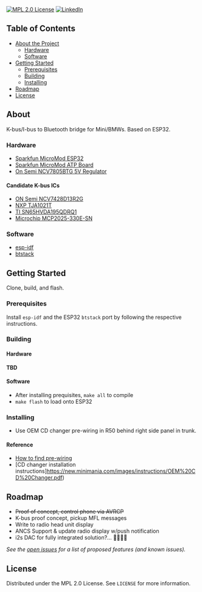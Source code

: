 [![MPL 2.0 License][license-shield]][license-url]
[![LinkedIn][linkedin-shield]][linkedin-url]


## Table of Contents

* [About the Project](#about)
  * [Hardware](#hardware)
  * [Software](#software)
* [Getting Started](#getting-started)
  * [Prerequisites](#prerequisites)
  * [Building](#building)
  * [Installing](#installing)
* [Roadmap](#roadmap)
* [License](#license)


## About

K-bus/I-bus to Bluetooth bridge for Mini/BMWs. Based on ESP32.

### Hardware
* [Sparkfun MicroMod ESP32](https://www.sparkfun.com/products/16781)
* [Sparkfun MicroMod ATP Board](https://www.sparkfun.com/products/16885)
* [On Semi NCV7805BTG 5V Regulator](https://www.digikey.com/en/products/detail/on-semiconductor/921437)

#### Candidate K-bus ICs
* [ON Semi NCV7428D13R2G](https://www.digikey.com/en/products/detail/on-semiconductor/5022588)
* [NXP TJA1021T](https://www.digikey.com/en/products/detail/nxp-usa-inc/2034448)
* [TI SN65HVDA195QDRQ1](https://www.digikey.com/en/products/detail/texas-instruments/2094636)
* [Microchip MCP2025-330E-SN](https://www.digikey.com/en/products/detail/microchip-technology/3543134)

### Software
* [esp-idf](https://github.com/espressif/esp-idf)
* [btstack](https://github.com/bluekitchen/btstack)


<!-- GETTING STARTED -->
## Getting Started

Clone, build, and flash.


### Prerequisites

Install `esp-idf` and the ESP32 `btstack` port by following the respective instructions.


### Building

#### Hardware

**TBD**

#### Software

* After installing prequisites, `make all` to compile
* `make flash` to load onto ESP32


### Installing

* Use OEM CD changer pre-wiring in R50 behind right side panel in trunk.

#### Reference
* [How to find pre-wiring](https://www.northamericanmotoring.com/forums/navigation-and-audio/224408-can-t-find-cd-changer-pre-wiring.html)
* [CD changer installation instructions]https://new.minimania.com/images/instructions/OEM%20CD%20Changer.pdf)


## Roadmap
* ~~Proof of concept, control phone via AVRCP~~
* K-bus proof concept, pickup MFL messages
* Write to radio head unit display
* ANCS Support & update radio display w/push notification
* i2s DAC for fully integrated solution?... 🤔🤷🏽‍♂


_See the [open issues](https://github.com/jmederos/esp32-r50-kbus/issues) for a list of proposed features (and known issues)._


## License

Distributed under the MPL 2.0 License. See `LICENSE` for more information.


<!-- MARKDOWN LINKS & IMAGES -->
<!-- https://www.markdownguide.org/basic-syntax/#reference-style-links -->
[license-shield]: https://img.shields.io/badge/license-MPL%202.0-blue
[license-url]: https://github.com/jmederos/esp32-r50-kbus/blob/master/LICENSE.txt
[linkedin-shield]: https://img.shields.io/badge/-LinkedIn-black.svg?style=flat-square&logo=linkedin&colorB=555
[linkedin-url]: https://linkedin.com/in/jacobmederos